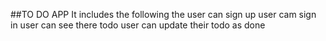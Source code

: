 ##TO DO APP
It includes the following 
the user can sign up 
user cam sign in 
user can see there todo
user can update their todo as done 